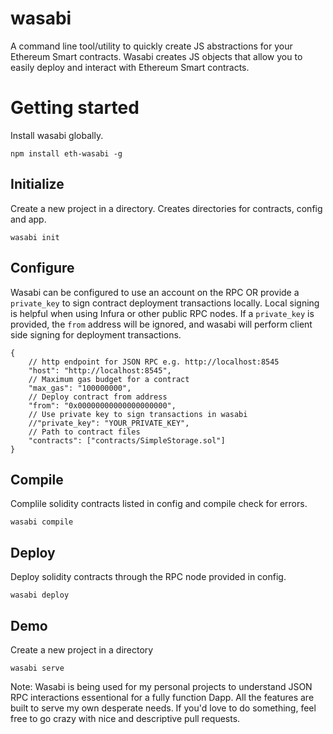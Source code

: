 # wasabi
A command line tool/utility to quickly create JS abstractions for your Ethereum Smart contracts. Wasabi creates JS objects that allow you to easily deploy and interact with Ethereum Smart contracts.

# Getting started
Install wasabi globally.
```
npm install eth-wasabi -g
```

## Initialize
Create a new project in a directory. Creates directories for contracts, config and app.
```
wasabi init
```

## Configure
Wasabi can be configured to use an account on the RPC OR provide a `private_key` to sign contract deployment transactions locally. Local signing is helpful when using Infura or other public RPC nodes. If a `private_key` is provided, the `from` address will be ignored, and wasabi will perform client side signing for deployment transactions.

```
{
    // http endpoint for JSON RPC e.g. http://localhost:8545
	"host": "http://localhost:8545",
    // Maximum gas budget for a contract
    "max_gas": "100000000",
    // Deploy contract from address
    "from": "0x00000000000000000000",
    // Use private key to sign transactions in wasabi
	//"private_key": "YOUR_PRIVATE_KEY",
    // Path to contract files
	"contracts": ["contracts/SimpleStorage.sol"]
}
```

## Compile
Complile solidity contracts listed in config and compile check for errors.
```
wasabi compile
```

## Deploy
Deploy solidity contracts through the RPC node provided in config.
```
wasabi deploy
```

## Demo
Create a new project in a directory
```
wasabi serve
```

Note: Wasabi is being used for my personal projects to understand JSON RPC interactions essentional for a fully function Dapp. All the features are built to serve my own desperate needs. If you'd love to do something, feel free to go crazy with nice and descriptive pull requests.
